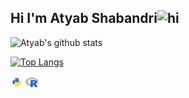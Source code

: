 ## Hi I'm Atyab Shabandri<img src="https://user-images.githubusercontent.com/1303154/88677602-1635ba80-d120-11ea-84d8-d263ba5fc3c0.gif" width="28px" alt="hi">



![Atyab's github stats](https://github-readme-stats.vercel.app/api?username=atyabshabandri&count_private=true,prs)


[![Top Langs](https://github-readme-stats.vercel.app/api/top-langs/?username=atyabshabandri)](https://github.com/anuraghazra/github-readme-stats)


<code><img height="20" src="https://raw.githubusercontent.com/github/explore/80688e429a7d4ef2fca1e82350fe8e3517d3494d/topics/python/python.png"></code>
<code><img height="20" src="https://raw.githubusercontent.com/github/explore/80688e429a7d4ef2fca1e82350fe8e3517d3494d/topics/r/r.png"></code>







